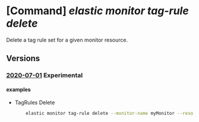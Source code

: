 # [Command] _elastic monitor tag-rule delete_

Delete a tag rule set for a given monitor resource.

## Versions

### [2020-07-01](/Resources/mgmt-plane/L3N1YnNjcmlwdGlvbnMve30vcmVzb3VyY2Vncm91cHMve30vcHJvdmlkZXJzL21pY3Jvc29mdC5lbGFzdGljL21vbml0b3JzL3t9L3RhZ3J1bGVzL3t9/2020-07-01.xml) **Experimental**

<!-- mgmt-plane /subscriptions/{}/resourcegroups/{}/providers/microsoft.elastic/monitors/{}/tagrules/{} 2020-07-01 -->

#### examples

- TagRules Delete
    ```bash
        elastic monitor tag-rule delete --monitor-name myMonitor --resource-group myResourceGroup --rule-set-name default
    ```
